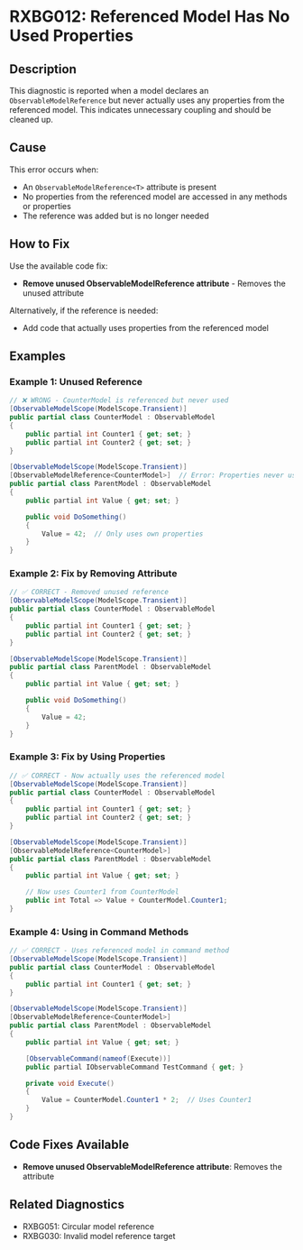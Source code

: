 # RXBG012: Referenced Model Has No Used Properties

## Description

This diagnostic is reported when a model declares an `ObservableModelReference` but never actually uses any properties from the referenced model. This indicates unnecessary coupling and should be cleaned up.

## Cause

This error occurs when:
- An `ObservableModelReference<T>` attribute is present
- No properties from the referenced model are accessed in any methods or properties
- The reference was added but is no longer needed

## How to Fix

Use the available code fix:
- **Remove unused ObservableModelReference attribute** - Removes the unused attribute

Alternatively, if the reference is needed:
- Add code that actually uses properties from the referenced model

## Examples

### Example 1: Unused Reference

```csharp
// ❌ WRONG - CounterModel is referenced but never used
[ObservableModelScope(ModelScope.Transient)]
public partial class CounterModel : ObservableModel
{
    public partial int Counter1 { get; set; }
    public partial int Counter2 { get; set; }
}

[ObservableModelScope(ModelScope.Transient)]
[ObservableModelReference<CounterModel>]  // Error: Properties never used
public partial class ParentModel : ObservableModel
{
    public partial int Value { get; set; }

    public void DoSomething()
    {
        Value = 42;  // Only uses own properties
    }
}
```

### Example 2: Fix by Removing Attribute

```csharp
// ✅ CORRECT - Removed unused reference
[ObservableModelScope(ModelScope.Transient)]
public partial class CounterModel : ObservableModel
{
    public partial int Counter1 { get; set; }
    public partial int Counter2 { get; set; }
}

[ObservableModelScope(ModelScope.Transient)]
public partial class ParentModel : ObservableModel
{
    public partial int Value { get; set; }

    public void DoSomething()
    {
        Value = 42;
    }
}
```

### Example 3: Fix by Using Properties

```csharp
// ✅ CORRECT - Now actually uses the referenced model
[ObservableModelScope(ModelScope.Transient)]
public partial class CounterModel : ObservableModel
{
    public partial int Counter1 { get; set; }
    public partial int Counter2 { get; set; }
}

[ObservableModelScope(ModelScope.Transient)]
[ObservableModelReference<CounterModel>]
public partial class ParentModel : ObservableModel
{
    public partial int Value { get; set; }

    // Now uses Counter1 from CounterModel
    public int Total => Value + CounterModel.Counter1;
}
```

### Example 4: Using in Command Methods

```csharp
// ✅ CORRECT - Uses referenced model in command method
[ObservableModelScope(ModelScope.Transient)]
public partial class CounterModel : ObservableModel
{
    public partial int Counter1 { get; set; }
}

[ObservableModelScope(ModelScope.Transient)]
[ObservableModelReference<CounterModel>]
public partial class ParentModel : ObservableModel
{
    public partial int Value { get; set; }

    [ObservableCommand(nameof(Execute))]
    public partial IObservableCommand TestCommand { get; }

    private void Execute()
    {
        Value = CounterModel.Counter1 * 2;  // Uses Counter1
    }
}
```

## Code Fixes Available

- **Remove unused ObservableModelReference attribute**: Removes the attribute

## Related Diagnostics

- RXBG051: Circular model reference
- RXBG030: Invalid model reference target
